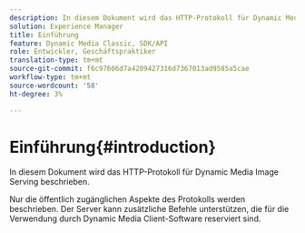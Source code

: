 ```yaml
---
description: In diesem Dokument wird das HTTP-Protokoll für Dynamic Media Image Serving beschrieben.
solution: Experience Manager
title: Einführung
feature: Dynamic Media Classic, SDK/API
role: Entwickler, Geschäftspraktiker
translation-type: tm+mt
source-git-commit: f6c97606d7a4209427316d7367013ad9585a5cae
workflow-type: tm+mt
source-wordcount: '58'
ht-degree: 3%

---
```



# Einführung{#introduction}

In diesem Dokument wird das HTTP-Protokoll für Dynamic Media Image Serving beschrieben.

Nur die öffentlich zugänglichen Aspekte des Protokolls werden beschrieben. Der Server kann zusätzliche Befehle unterstützen, die für die Verwendung durch Dynamic Media Client-Software reserviert sind.
